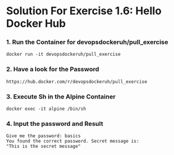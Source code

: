# Solution For Exercise 1.6: Hello Docker Hub
### 1. Run the Container for devopsdockeruh/pull_exercise
    docker run -it devopsdockeruh/pull_exercise

### 2. Have a look for the Password
    https://hub.docker.com/r/devopsdockeruh/pull_exercise

### 3. Execute Sh in the Alpine Container
    docker exec -it alpine /bin/sh

### 4. Input the password and Result
    Give me the password: basics
    You found the correct password. Secret message is:
    "This is the secret message"